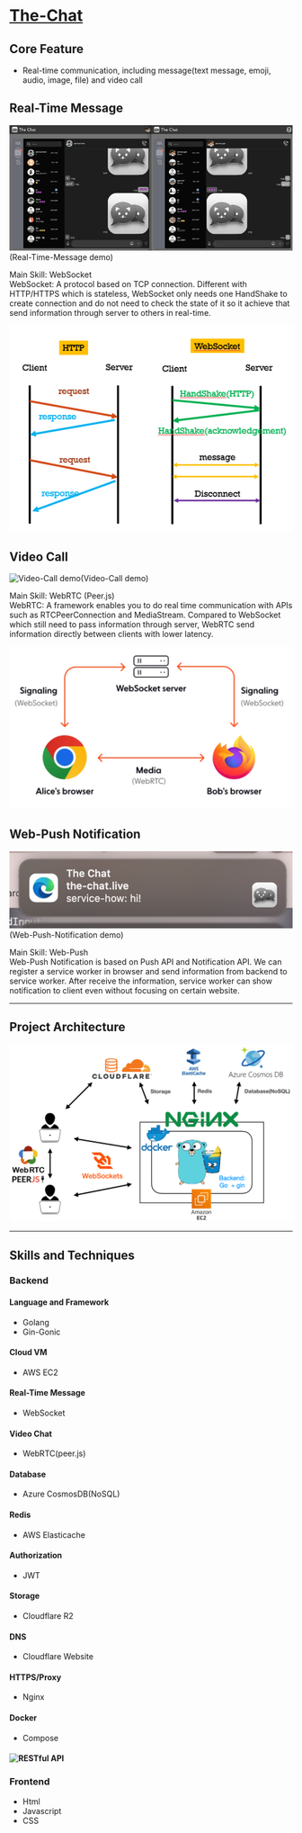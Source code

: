 # [The-Chat](https://the-chat.live)

## Core Feature

- Real-time communication, including message(text message, emoji, audio, image, file) and video call

## Real-Time Message

![Real-time-message demo](/Demo/Real-time-message.gif)(Real-Time-Message demo)

Main Skill: WebSocket  
WebSocket: A protocol based on TCP connection. Different with HTTP/HTTPS which is stateless, WebSocket only needs one HandShake to create connection and do not need to check the state of it so it achieve that send information through server to others in real-time.

![](/Demo/httpVSwebsocket.png)

## Video Call

![Video-Call demo](/Demo/video-chat.gif)(Video-Call demo)

Main Skill: WebRTC (Peer.js)  
WebRTC: A framework enables you to do real time communication with APIs such as RTCPeerConnection and MediaStream. Compared to WebSocket which still need to pass information through server, WebRTC send information directly between clients with lower latency.

![](/Demo/webSocket-vs-webRTC.png)

## Web-Push Notification

![Web-notification demo](/Demo/notification.png)(Web-Push-Notification demo)

Main Skill: Web-Push  
Web-Push Notification is based on Push API and Notification API. We can register a service worker in browser and send information from backend to service worker. After receive the information, service worker can show notification to client even without focusing on certain website.

---

## Project Architecture

![](/Demo/architecture.png)

---

## Skills and Techniques

### Backend

#### Language and Framework

- Golang
- Gin-Gonic

#### Cloud VM

- AWS EC2

#### Real-Time Message

- WebSocket

#### Video Chat

- WebRTC(peer.js)

#### Database

- Azure CosmosDB(NoSQL)

#### Redis

- AWS Elasticache

#### Authorization

- JWT

#### Storage

- Cloudflare R2

#### DNS

- Cloudflare Website

#### HTTPS/Proxy

- Nginx

#### Docker

- Compose

#### ![RESTful API](https://app.swaggerhub.com/apis-docs/A05031113_1/The-Chat/1.0.0)

### Frontend

- Html
- Javascript
- CSS
